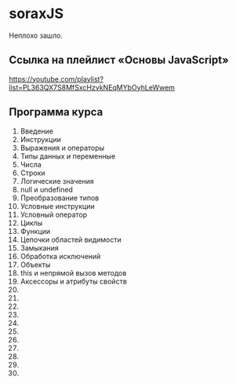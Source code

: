 # soraxJS
Неплохо зашло. 

## Ссылка на плейлист «Основы JavaScript»
https://youtube.com/playlist?list=PL363QX7S8MfSxcHzvkNEqMYbOyhLeWwem

## Программа курса
1. Введение
2. Инструкции
3. Выражения и операторы
4. Типы данных и переменные
5. Числа
6. Строки
7. Логические значения
8. null и undefined
9. Преобразование типов
10. Условные инструкции
11. Условный оператор
12. Циклы
13. Функции
14. Цепочки областей видимости
15. Замыкания
16. Обработка исключений
17. Объекты
18. this и непрямой вызов методов
19. Аксессоры и атрибуты свойств
20. 
21. 
22. 
23. 
24. 
25. 
26. 
27. 
28. 
29. 
30. 